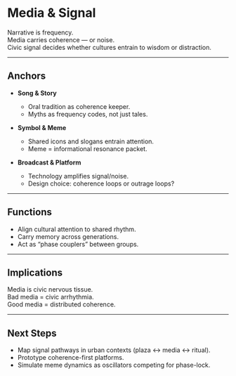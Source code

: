 # Media & Signal

Narrative is frequency.  
Media carries coherence — or noise.  
Civic signal decides whether cultures entrain to wisdom or distraction.  

---

## Anchors

- **Song & Story**  
  - Oral tradition as coherence keeper.  
  - Myths as frequency codes, not just tales.  

- **Symbol & Meme**  
  - Shared icons and slogans entrain attention.  
  - Meme = informational resonance packet.  

- **Broadcast & Platform**  
  - Technology amplifies signal/noise.  
  - Design choice: coherence loops or outrage loops?  

---

## Functions

- Align cultural attention to shared rhythm.  
- Carry memory across generations.  
- Act as “phase couplers” between groups.  

---

## Implications

Media is civic nervous tissue.  
Bad media = civic arrhythmia.  
Good media = distributed coherence.  

---

## Next Steps

- Map signal pathways in urban contexts (plaza ↔ media ↔ ritual).  
- Prototype coherence-first platforms.  
- Simulate meme dynamics as oscillators competing for phase-lock.
